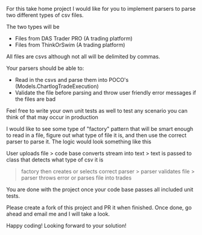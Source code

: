 For this take home project I would like for you to implement parsers to parse two different types of csv files.

The two types will be
- Files from DAS Trader PRO (A trading platform)
- Files from ThinkOrSwim (A trading platform)


All files are csvs although not all will be delimited by commas.

Your parsers should be able to:
- Read in the csvs and parse them into POCO's (Models.ChartlogTradeExecution)
- Validate the file before parsing and throw user friendly error messages if the files are bad

Feel free to write your own unit tests as well to test any scenario you can think of that may occur in production

I would like to see some type of "factory" pattern that will be smart enough to read in a file, figure out what type of file it is, and then
use the correct parser to parse it. The logic would look something like this

User uploads file > code base converts stream into text > text is passed to class that detects what type of csv it is 
> factory then creates or selects correct parser > parser validates file > parser throws error or parses file into trades

You are done with the project once your code base passes all included unit tests.

Please create a fork of this project and PR it when finished. Once done, go ahead and email me
and I will take a look.


Happy coding! Looking forward to your solution!
